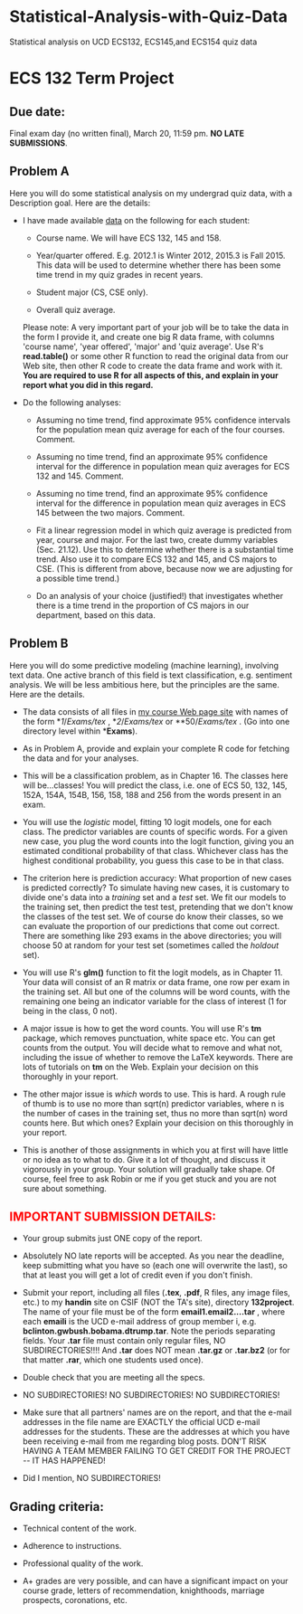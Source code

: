 # Statistical-Analysis-with-Quiz-Data
Statistical analysis on UCD ECS132, ECS145,and ECS154 quiz data

# ECS 132 Term Project

## Due date:

Final exam day (no written final), March 20, 11:59 pm. **NO LATE SUBMISSIONS**.

## Problem A

Here you will do some statistical analysis on my undergrad quiz data, with a Description goal. Here are the details:

*   I have made available [data](ProblemAData/) on the following for each student:
    *   Course name. We will have ECS 132, 145 and 158.

    *   Year/quarter offered. E.g. 2012.1 is Winter 2012, 2015.3 is Fall 2015\. This data will be used to determine whether there has been some time trend in my quiz grades in recent years.

    *   Student major (CS, CSE only).

    *   Overall quiz average.

    Please note: A very important part of your job will be to take the data in the form I provide it, and create one big R data frame, with columns 'course name', 'year offered', 'major' and 'quiz average'. Use R's **read.table()** or some other R function to read the original data from our Web site, then other R code to create the data frame and work with it. **You are required to use R for all aspects of this, and explain in your report what you did in this regard.**

*   Do the following analyses:
    *   Assuming no time trend, find approximate 95% confidence intervals for the population mean quiz average for each of the four courses. Comment.

    *   Assuming no time trend, find an approximate 95% confidence interval for the difference in population mean quiz averages for ECS 132 and 145\. Comment.

    *   Assuming no time trend, find an approximate 95% confidence interval for the difference in population mean quiz averages in ECS 145 between the two majors. Comment.

    *   Fit a linear regression model in which quiz average is predicted from year, course and major. For the last two, create dummy variables (Sec. 21.12). Use this to determine whether there is a substantial time trend. Also use it to compare ECS 132 and 145, and CS majors to CSE. (This is different from above, because now we are adjusting for a possible time trend.)

    *   Do an analysis of your choice (justified!) that investigates whether there is a time trend in the proportion of CS majors in our department, based on this data.

## Problem B

Here you will do some predictive modeling (machine learning), involving text data. One active branch of this field is text classification, e.g. sentiment analysis. We will be less ambitious here, but the principles are the same. Here are the details.

*   The data consists of all files in [my course Web page site](http://heather.cs.ucdavis.edu/~matloff/) with names of the form **1*/*Exams/*tex** , **2*/*Exams/*tex** or **50/*Exams/*tex** . (Go into one directory level within ***Exams**).

*   As in Problem A, provide and explain your complete R code for fetching the data and for your analyses.

*   This will be a classification problem, as in Chapter 16\. The classes here will be...classes! You will predict the class, i.e. one of ECS 50, 132, 145, 152A, 154A, 154B, 156, 158, 188 and 256 from the words present in an exam.

*   You will use the _logistic_ model, fitting 10 logit models, one for each class. The predictor variables are counts of specific words. For a given new case, you plug the word counts into the logit function, giving you an estimated conditional probability of that class. Whichever class has the highest conditional probability, you guess this case to be in that class.

*   The criterion here is prediction accuracy: What proportion of new cases is predicted correctly? To simulate having new cases, it is customary to divide one's data into a _training_ set and a _test_ set. We fit our models to the training set, then predict the test test, pretending that we don't know the classes of the test set. We of course do know their classes, so we can evaluate the proportion of our predictions that come out correct. There are something like 293 exams in the above directories; you will choose 50 at random for your test set (sometimes called the _holdout_ set).

*   You will use R's **glm()** function to fit the logit models, as in Chapter 11\. Your data will consist of an R matrix or data frame, one row per exam in the training set. All but one of the columns will be word counts, with the remaining one being an indicator variable for the class of interest (1 for being in the class, 0 not).

*   A major issue is how to get the word counts. You will use R's **tm** package, which removes punctuation, white space etc. You can get counts from the output. You will decide what to remove and what not, including the issue of whether to remove the LaTeX keywords. There are lots of tutorials on **tm** on the Web. Explain your decision on this thoroughly in your report.

*   The other major issue is _which_ words to use. This is hard. A rough rule of thumb is to use no more than sqrt(n) predictor variables, where n is the number of cases in the training set, thus no more than sqrt(n) word counts here. But which ones? Explain your decision on this thoroughly in your report.

*   This is another of those assignments in which you at first will have little or no idea as to what to do. Give it a lot of thought, and discuss it vigorously in your group. Your solution will gradually take shape. Of course, feel free to ask Robin or me if you get stuck and you are not sure about something.

## <a name="submit">**<span style="color: #FF0000">IMPORTANT SUBMISSION DETAILS:</span>**</a>

*   Your group submits just ONE copy of the report.

*   Absolutely NO late reports will be accepted. As you near the deadline, keep submitting what you have so (each one will overwrite the last), so that at least you will get a lot of credit even if you don't finish.

*   Submit your report, including all files (**.tex**, **.pdf**, R files, any image files, etc.) to my **handin** site on CSIF (NOT the TA's site), directory **132project**. The name of your file must be of the form **email1.email2....tar** , where each **emaili** is the UCD e-mail address of group member i, e.g. **bclinton.gwbush.bobama.dtrump.tar**. Note the periods separating fields. Your **.tar** file must contain only regular files, NO SUBDIRECTORIES!!!! And **.tar** does NOT mean **.tar.gz** or **.tar.bz2** (or for that matter **.rar**, which one students used once).

*   Double check that you are meeting all the specs.

*   NO SUBDIRECTORIES! NO SUBDIRECTORIES! NO SUBDIRECTORIES!

*   Make sure that all partners' names are on the report, and that the e-mail addresses in the file name are EXACTLY the official UCD e-mail addresses for the students. These are the addresses at which you have been receiving e-mail from me regarding blog posts. DON'T RISK HAVING A TEAM MEMBER FAILING TO GET CREDIT FOR THE PROJECT -- IT HAS HAPPENED!

*   Did I mention, NO SUBDIRECTORIES!

## <a name="grading">Grading criteria:</a>

*   Technical content of the work.

*   Adherence to instructions.

*   Professional quality of the work.

*   A+ grades are very possible, and can have a significant impact on your course grade, letters of recommendation, knighthoods, marriage prospects, coronations, etc.
